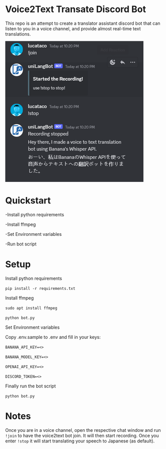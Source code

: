# Voice2Text Transate Discord Bot

This repo is an attempt to create a translator assistant discord bot that can listen to you in a voice channel, and provide almost real-time text translations.

<img src="./demo.jpg">

# Quickstart

-Install python requirements

-Install ffmpeg

-Set Environment variables

-Run bot script

# Setup

Install python requirements

`pip install -r requirements.txt`

Install ffmpeg

`sudo apt install ffmpeg`

`python bot.py`

Set Environment variables

Copy .env.sample to .env and fill in your keys:

`BANANA_API_KEY=<>`

`BANANA_MODEL_KEY=<>`

`OPENAI_API_KEY=<>`

`DISCORD_TOKEN=<>`

Finally run the bot script

`python bot.py`

# Notes

Once you are in a voice channel, open the respective chat window and run `!join` to have the voice2text bot join. It will then start recording. Once you enter `!stop` it will start translating your speech to Japanese (as default).
